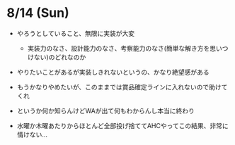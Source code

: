 # 8/14 (Sun)
- やろうとしていること、無限に実装が大変
    - 実装力のなさ、設計能力のなさ、考察能力のなさ(簡単な解き方を思いつけない)のどれなのか
- やりたいことがあるが実装しきれないというの、かなり絶望感がある
- もうかなりやめたいが、このままでは賞品確定ラインに入れないので助けてくれ
- というか何か知らんけどWAが出て何もわからんし本当に終わり

- 水曜か木曜あたりからほとんど全部投げ捨ててAHCやってこの結果、非常に情けない…

